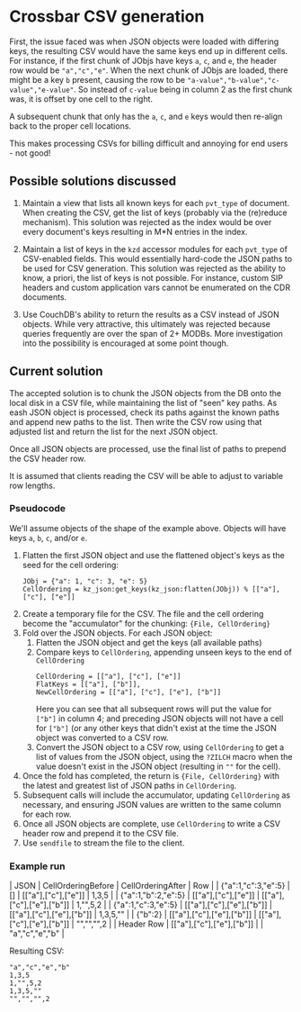# Crossbar CSV generation

First, the issue faced was when JSON objects were loaded with differing keys, the resulting CSV would have the same keys end up in different cells. For instance, if the first chunk of JObjs have keys `a`, `c`, and `e`, the header row would be `"a","c","e"`. When the next chunk of JObjs are loaded, there might be a key `b` present, causing the row to be `"a-value","b-value","c-value","e-value"`. So instead of `c-value` being in column 2 as the first chunk was, it is offset by one cell to the right.

A subsequent chunk that only has the `a`, `c`, and `e` keys would then re-align back to the proper cell locations.

This makes processing CSVs for billing difficult and annoying for end users - not good!

## Possible solutions discussed

1. Maintain a view that lists all known keys for each `pvt_type` of document. When creating the CSV, get the list of keys (probably via the (re)reduce mechanism).
   This solution was rejected as the index would be over every document's keys resulting in M*N entries in the index.

2. Maintain a list of keys in the `kzd` accessor modules for each `pvt_type` of CSV-enabled fields. This would essentially hard-code the JSON paths to be used for CSV generation.
   This solution was rejected as the ability to know, a priori, the list of keys is not possible. For instance, custom SIP headers and custom application vars cannot be enumerated on the CDR documents.

3. Use CouchDB's ability to return the results as a CSV instead of JSON objects.
   While very attractive, this ultimately was rejected because queries frequently are over the span of 2+ MODBs. More investigation into the possibility is encouraged at some point though.

## Current solution

The accepted solution is to chunk the JSON objects from the DB onto the local disk in a CSV file, while maintaining the list of "seen" key paths. As eash JSON object is processed, check its paths against the known paths and append new paths to the list. Then write the CSV row using that adjusted list and return the list for the next JSON object.

Once all JSON objects are processed, use the final list of paths to prepend the CSV header row.

It is assumed that clients reading the CSV will be able to adjust to variable row lengths.

### Pseudocode

We'll assume objects of the shape of the example above. Objects will have keys `a`, `b`, `c`, and/or `e`.

1. Flatten the first JSON object and use the flattened object's keys as the seed for the cell ordering:
   ```
   JObj = {"a": 1, "c": 3, "e": 5}
   CellOrdering = kz_json:get_keys(kz_json:flatten(JObj)) % [["a"], ["c"], ["e"]]
   ```
2. Create a temporary file for the CSV. The file and the cell ordering become the "accumulator" for the chunking: `{File, CellOrdering}`
3. Fold over the JSON objects. For each JSON object:
   1. Flatten the JSON object and get the keys (all available paths)
   2. Compare keys to `CellOrdering`, appending unseen keys to the end of `CellOrdering`
      ```
      CellOrdering = [["a"], ["c"], ["e"]]
      FlatKeys = [["a"], ["b"]],
      NewCellOrdering = [["a"], ["c"], ["e"], ["b"]]
      ```
      Here you can see that all subsequent rows will put the value for `["b"]` in column 4; and preceding JSON objects will not have a cell for `["b"]` (or any other keys that didn't exist at the time the JSON object was converted to a CSV row.
   3. Convert the JSON object to a CSV row, using `CellOrdering` to get a list of values from the JSON object, using the `?ZILCH` macro when the value doesn't exist in the JSON object (resulting in `""` for the cell).
4. Once the fold has completed, the return is `{File, CellOrdering}` with the latest and greatest list of JSON paths in `CellOrdering`.
5. Subsequent calls will include the accumulator, updating `CellOrdering` as necessary, and ensuring JSON values are written to the same column for each row.
6. Once all JSON objects are complete, use `CellOrdering` to write a CSV header row and prepend it to the CSV file.
7. Use `sendfile` to stream the file to the client.

### Example run

| JSON                | CellOrderingBefore        | CellOrderingAfter         | Row             |
| {"a":1,"c":3,"e":5} | []                        | [["a"],["c"],["e"]]       | 1,3,5           |
| {"a":1,"b":2,"e":5} | [["a"],["c"],["e"]]       | [["a"],["c"],["e"],["b"]] | 1,"",5,2        |
| {"a":1,"c":3,"e":5} | [["a"],["c"],["e"],["b"]] | [["a"],["c"],["e"],["b"]] | 1,3,5,""        |
| {"b":2}             | [["a"],["c"],["e"],["b"]] | [["a"],["c"],["e"],["b"]] | "","","",2      |
| Header Row          | [["a"],["c"],["e"],["b"]] |                           | "a","c","e","b" |

Resulting CSV:

```csv
"a","c","e","b"
1,3,5
1,"",5,2
1,3,5,""
"","","",2
```
